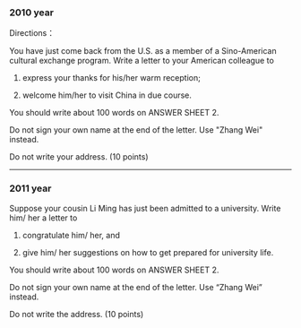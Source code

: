 ### 2010 year

Directions：

You have just come back from the U.S. as a member of a Sino-American cultural exchange program. Write a letter to your American colleague to

1) express your thanks for his/her warm reception;

2) welcome him/her to visit China in due course.

You should write about 100 words on ANSWER SHEET 2.

Do not sign your own name at the end of the letter. Use "Zhang Wei" instead.

Do not write your address. (10 points)


-------------------------------------------------------------------

### 2011 year

Suppose your cousin Li Ming has just been admitted to a university. Write him/ her a letter to

1) congratulate him/ her, and

2) give him/ her suggestions on how to get prepared for university life.

You should write about 100 words on ANSWER SHEET 2.

Do not sign your own name at the end of the letter. Use “Zhang Wei” instead.

Do not write the address. (10 points)